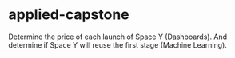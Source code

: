 # applied-capstone
Determine the price of each launch of Space Y (Dashboards). And determine if Space Y will reuse the first stage (Machine Learning).
